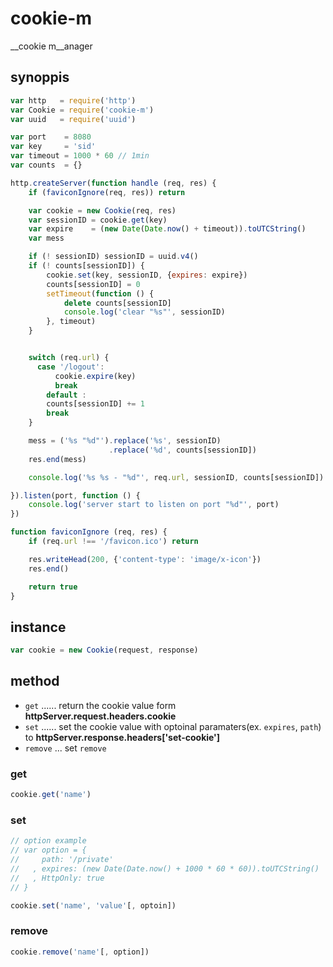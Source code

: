 # cookie-m

__cookie m__anager

## synoppis

```js
var http   = require('http')
var Cookie = require('cookie-m')
var uuid   = require('uuid')

var port    = 8080
var key     = 'sid'
var timeout = 1000 * 60 // 1min
var counts  = {}

http.createServer(function handle (req, res) {
    if (faviconIgnore(req, res)) return

    var cookie = new Cookie(req, res)
    var sessionID = cookie.get(key)
    var expire    = (new Date(Date.now() + timeout)).toUTCString()
    var mess

    if (! sessionID) sessionID = uuid.v4()
    if (! counts[sessionID]) {
        cookie.set(key, sessionID, {expires: expire})
        counts[sessionID] = 0
        setTimeout(function () {
            delete counts[sessionID]
            console.log('clear "%s"', sessionID)
        }, timeout)
    }


    switch (req.url) {
      case '/logout':
          cookie.expire(key)
          break
        default :
        counts[sessionID] += 1
        break
    }

    mess = ('%s "%d"').replace('%s', sessionID)
                      .replace('%d', counts[sessionID])
    res.end(mess)

    console.log('%s %s - "%d"', req.url, sessionID, counts[sessionID])

}).listen(port, function () {
    console.log('server start to listen on port "%d"', port)
})

function faviconIgnore (req, res) {
    if (req.url !== '/favicon.ico') return

    res.writeHead(200, {'content-type': 'image/x-icon'})
    res.end()

    return true
}

```

## instance

```js
var cookie = new Cookie(request, response)
```

## method

- `get` ...... return the cookie value form __httpServer.request.headers.cookie__
- `set` ...... set the cookie value with optoinal paramaters(ex. `expires`, `path`) to __httpServer.response.headers['set-cookie']__
- `remove` ... set `remove`

### get

```js
cookie.get('name')
```

### set

```js
// option example
// var option = {
//     path: '/private'
//   , expires: (new Date(Date.now() + 1000 * 60 * 60)).toUTCString()
//   , HttpOnly: true
// }

cookie.set('name', 'value'[, optoin])
```

### remove

```js
cookie.remove('name'[, option])
````
